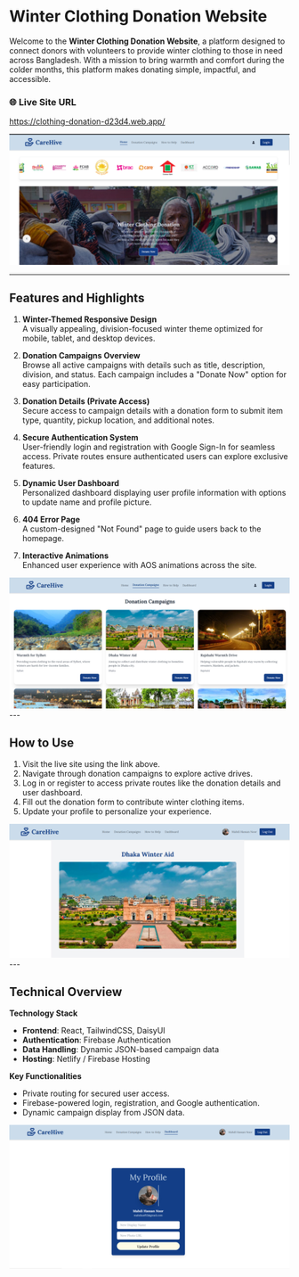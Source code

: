 # **Winter Clothing Donation Website**

Welcome to the **Winter Clothing Donation Website**, a platform designed to connect donors with volunteers to provide winter clothing to those in need across Bangladesh. With a mission to bring warmth and comfort during the colder months, this platform makes donating simple, impactful, and accessible.

### 🌐 **Live Site URL**  
https://clothing-donation-d23d4.web.app/

<img src="./main1.png">

---

## **Features and Highlights**
1. **Winter-Themed Responsive Design**  
   A visually appealing, division-focused winter theme optimized for mobile, tablet, and desktop devices.

2. **Donation Campaigns Overview**  
   Browse all active campaigns with details such as title, description, division, and status. Each campaign includes a "Donate Now" option for easy participation.

3. **Donation Details (Private Access)**  
   Secure access to campaign details with a donation form to submit item type, quantity, pickup location, and additional notes.

4. **Secure Authentication System**  
   User-friendly login and registration with Google Sign-In for seamless access. Private routes ensure authenticated users can explore exclusive features.

5. **Dynamic User Dashboard**  
   Personalized dashboard displaying user profile information with options to update name and profile picture.

6. **404 Error Page**  
   A custom-designed "Not Found" page to guide users back to the homepage.

7. **Interactive Animations**  
   Enhanced user experience with AOS animations across the site.
<img src="./main2.png">
---

## **How to Use**
1. Visit the live site using the link above.  
2. Navigate through donation campaigns to explore active drives.  
3. Log in or register to access private routes like the donation details and user dashboard.  
4. Fill out the donation form to contribute winter clothing items.  
5. Update your profile to personalize your experience.
<img src="./main3.png">
---

## **Technical Overview**
 **Technology Stack**  
   - **Frontend**: React, TailwindCSS, DaisyUI  
   - **Authentication**: Firebase Authentication  
   - **Data Handling**: Dynamic JSON-based campaign data  
   - **Hosting**: Netlify / Firebase Hosting

 **Key Functionalities**  
   - Private routing for secured user access.  
   - Firebase-powered login, registration, and Google authentication.  
   - Dynamic campaign display from JSON data.  

  
<img src="./main4.png">



